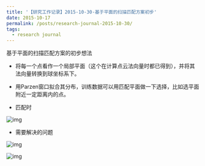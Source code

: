 ```yaml
---
title: '【研究工作记录】2015-10-30-基于平面的扫描匹配方案初步'
date: 2015-10-17
permalink: /posts/research-journal-2015-10-30/
tags:
  - research journal
---
```


基于平面的扫描匹配方案的初步想法

- 将每一个点看作一个局部平面（这个在计算点云法向量时都已得到），并将其法向量转换到球坐标系下。

- 用Parzen窗口拟合其分布，训练数据可以用匹配平面做一下选择，比如选平面附近一定距离内的点。

- 匹配时

![img](https://sunqinxuan.github.io/images/posts-research-journal-2015-10-30-img1.jpg)

- 需要解决的问题

![img](https://sunqinxuan.github.io/images/posts-research-journal-2015-10-30-img2.jpg)

![img](https://sunqinxuan.github.io/images/posts-research-journal-2015-10-30-img3.jpg)


